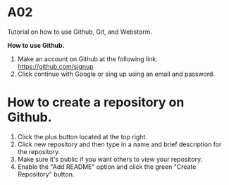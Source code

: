 # A02
Tutorial on how to use Github, Git, and Webstorm.

**How to use Github.**
1. Make an account on Github at the following link: https://github.com/signup
2. Click continue with Google or sing up using an email and password.
# How to create a repository on Github.
1. Click the plus button located at the top right.
2. Click new repository and then type in a name and brief description for the repository.
3. Make sure it's public if you want others to view your repository.
4. Enable the "Add README" option and click the green "Create Repository" button.
